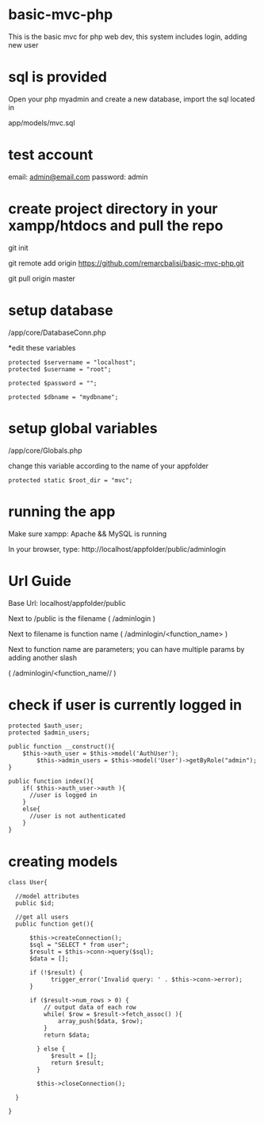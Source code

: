 # basic-mvc-php
This is the basic mvc for php web dev, this system includes login, adding new user

# sql is provided
Open your php myadmin and create a new database, import the sql located in

app/models/mvc.sql

# test account
email: admin@email.com
password: admin

# create project directory in your xampp/htdocs and pull the repo
git init

git remote add origin https://github.com/remarcbalisi/basic-mvc-php.git

git pull origin master

# setup database
<appfolder>/app/core/DatabaseConn.php

*edit these variables

    protected $servername = "localhost";
    protected $username = "root";

    protected $password = "";

    protected $dbname = "mydbname";

# setup global variables
<appfolder>/app/core/Globals.php

change this variable according to the name of your appfolder

    protected static $root_dir = "mvc";

# running the app
Make sure xampp: Apache && MySQL is running

In your browser, type: http://localhost/appfolder/public/adminlogin

# Url Guide

Base Url: localhost/appfolder/public

Next to /public is the filename ( /adminlogin )

Next to filename is function name ( /adminlogin/<function_name> )

Next to function name are parameters; you can have multiple params by adding another slash

( /adminlogin/<function_name/<params>/<params> )

# check if user is currently logged in
    protected $auth_user;
    protected $admin_users;

    public function __construct(){
        $this->auth_user = $this->model('AuthUser');
            $this->admin_users = $this->model('User')->getByRole("admin");
    }

    public function index(){
        if( $this->auth_user->auth ){
          //user is logged in
        }
        else{
          //user is not authenticated
        }
    }

# creating models
    class User{
  
      //model attributes
      public $id;

      //get all users
      public function get(){
    
          $this->createConnection();
          $sql = "SELECT * from user";
          $result = $this->conn->query($sql);
          $data = [];

          if (!$result) {
                trigger_error('Invalid query: ' . $this->conn->error);
          }

          if ($result->num_rows > 0) {
              // output data of each row
              while( $row = $result->fetch_assoc() ){
                  array_push($data, $row);
              }
              return $data;

            } else {
                $result = [];
                return $result;
            }

            $this->closeConnection();
  
      }

    }
